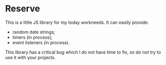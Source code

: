 # Reserve
This is a little JS library for my today workneeds. 
It can easily provide:
- random date strings;
- timers (in process);
- event listeners (in process).

This library has a critical bug which I do not have time to fix, so do not try to use it with your projects.
